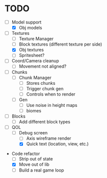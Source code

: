 # TODO

- [ ] Model support
    - [x] Obj models
- [ ] Textures
    - [ ] Texture Manager
    - [ ] Block textures (different texture per side)
    - [x] Obj textures
    - [ ] Spritesheet?
- [ ] Coord/Camera cleanup
    - [ ] Movement not aligned?
- [ ] Chunks
    - [ ] Chunk Manager
        - [ ] Stores chunks
        - [ ] Trigger chunk gen
        - [ ] Controls when to render
    - [ ] Gen
        - [ ] Use noise in height maps
        - [ ] biomes
- [ ] Blocks
    - [ ] Add different block types
- [ ] QOL
    - [ ] Debug screen
        - [ ] Axis wireframe render
        - [x] Quick text (location, view, etc.)
- Code refactor
    - [ ] Strip out of state
    - [x] Move out of lib
    - [ ] Build a real game loop
